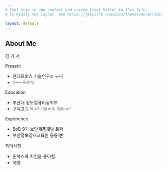 ```yaml
---
# Feel free to add content and custom Front Matter to this file.
# To modify the layout, see https://jekyllrb.com/docs/themes/#overriding-theme-defaults

layout: default
---
```


## About Me

김 기 서

Present
- 현대모비스 기술연구소 <span style="color:gray"><del>뉴비</del></span>
- <span style="color:gray"><del>C++ 어려워</del></span>

Education
- 부산대 정보컴퓨터공학부
- 구덕고<span style="color:gray"><del>교 역사의 별☆이 되라↗!!</del></span>

Experience
- BoB 9기 보안제품개발 트랙
- 부산정보영재교육원 응용1반

특이사항
- 돈까스와 치킨을 좋아함.
- 메창

<a href="https://hits.seeyoufarm.com" hidden>
    <img src="https://hits.seeyoufarm.com/api/count/incr/badge.svg?url=https%3A%2F%2Frltjfkrhgo.github.io&count_bg=%232A7AE2&title_bg=%23555555&icon=&icon_color=%23E7E7E7&title=hits&edge_flat=false"/>
</a>